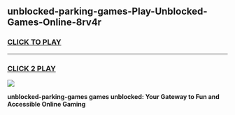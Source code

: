 
## unblocked-parking-games-Play-Unblocked-Games-Online-8rv4r
<h3>
<a href="https://premium76.site?title=unblocked-parking-games&ref=25A">CLICK TO PLAY</a></h3>
<hr>

<h3>
<a href="https://premium76.site?title=unblocked-parking-games&ref=25A">CLICK 2 PLAY</a>
  
</h3>

<a href="https://premium76.site?title=unblocked-parking-games&ref=25A"><img src="https://clearcache.store/games.png"></a>


**unblocked-parking-games games unblocked: Your Gateway to Fun and Accessible Online Gaming**
